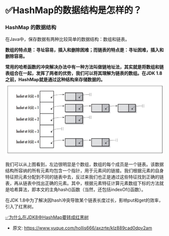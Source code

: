 # ✅HashMap的数据结构是怎样的？
<!--page header-->

<a name="afd1845b"></a>
### HashMap 的数据结构

在Java中，保存数据有两种比较简单的数据结构：数组和链表。

**数组的特点是：寻址容易，插入和删除困难；而链表的特点是：寻址困难，插入和删除容易。**

**常用的哈希函数的冲突解决办法中有一种方法叫做链地址法，其实就是将数组和链表组合在一起，发挥了两者的优势，我们可以将其理解为链表的数组。在JDK 1.8之前，HashMap就是通过这种结构来存储数据的。**
![image.png](./img/Bbj9QZzWI510Bhe7/1692799464985-6ab71813-5adf-4a17-b273-b6db8c4040e8-050220.png)

我们可以从上图看到，左边很明显是个数组，数组的每个成员是一个链表。该数据结构所容纳的所有元素均包含一个指针，用于元素间的链接。我们根据元素的自身特征把元素分配到不同的链表中去，反过来我们也正是通过这些特征找到正确的链表，再从链表中找出正确的元素。其中，根据元素特征计算元素数组下标的方法就是哈希算法，即本文的主角hash()函数（当然，还包括indexOf()函数）。

在JDK 1.8中为了解决因hash冲突导致某个链表长度过长，影响put和get的效率，引入了红黑树。

[✅为什么在JDK8中HashMap要转成红黑树](https://www.yuque.com/hollis666/axzrte/zx609g?view=doc_embed)


<!--page footer-->
- 原文: <https://www.yuque.com/hollis666/axzrte/klz889cad0dpv2am>